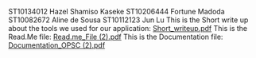 ST10134012 Hazel Shamiso Kaseke
ST10206444 Fortune Madoda
ST10082672 Aline de Sousa
ST10112123 Jun Lu
This is the Short write up about the tools we used for our application:
[Short_writeup.pdf](https://github.com/user-attachments/files/17196227/Short_writeup.pdf)
This is the Read.Me file:
[Read.me_File (2).pdf](https://github.com/user-attachments/files/17212148/Read.me_File.2.pdf)
This is the Documentation file:
[Documentation_OPSC (2).pdf](https://github.com/user-attachments/files/17212150/Documentation_OPSC.2.pdf)
